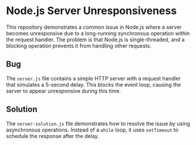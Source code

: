# Node.js Server Unresponsiveness
This repository demonstrates a common issue in Node.js where a server becomes unresponsive due to a long-running synchronous operation within the request handler.  The problem is that Node.js is single-threaded, and a blocking operation prevents it from handling other requests.

## Bug
The `server.js` file contains a simple HTTP server with a request handler that simulates a 5-second delay.  This blocks the event loop, causing the server to appear unresponsive during this time.

## Solution
The `server-solution.js` file demonstrates how to resolve the issue by using asynchronous operations.  Instead of a `while` loop, it uses `setTimeout` to schedule the response after the delay.